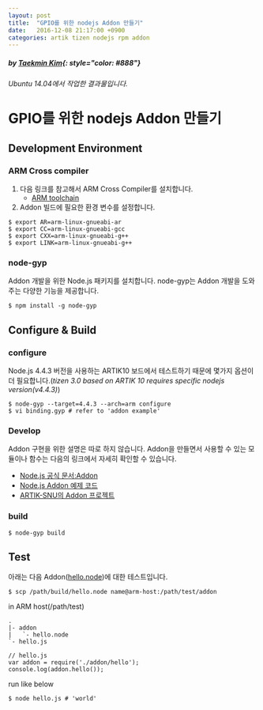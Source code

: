 ```yaml
---
layout: post
title:  "GPIO를 위한 nodejs Addon 만들기"
date:   2016-12-08 21:17:00 +0900
categories: artik tizen nodejs rpm addon
---
```


##### *by [Taekmin Kim](https://github.com/tantara)*{: style="color: #888"}

*Ubuntu 14.04에서 작업한 결과물입니다.*

# GPIO를 위한 nodejs Addon 만들기

## Development Environment

### ARM Cross compiler

1. 다음 링크를 참고해서 ARM Cross Compiler를 설치합니다.
	- [ARM toolchain](http://www.acmesystems.it/arm9_toolchain)
2. Addon 빌드에 필요한 환경 변수를 설정합니다.

```
$ export AR=arm-linux-gnueabi-ar
$ export CC=arm-linux-gnueabi-gcc
$ export CXX=arm-linux-gnueabi-g++
$ export LINK=arm-linux-gnueabi-g++
```

### node-gyp

Addon 개발을 위한 Node.js 패키지를 설치합니다. node-gyp는 Addon 개발을 도와주는 다양한 기능을 제공합니다.

```
$ npm install -g node-gyp
```

## Configure & Build

### configure

Node.js 4.4.3 버전을 사용하는 ARTIK10 보드에서 테스트하기 때문에 몇가지 옵션이 더 필요합니다.(*tizen 3.0 based on ARTIK 10 requires specific nodejs version(v4.4.3)*)

```
$ node-gyp --target=4.4.3 --arch=arm configure
$ vi binding.gyp # refer to 'addon example'
```

### Develop

Addon 구현을 위한 설명은 따로 하지 않습니다. Addon을 만들면서 사용할 수 있는 모듈이나 함수는 다음의 링크에서 자세히 확인할 수 있습니다.

- [Node.js 공식 문서:Addon](https://nodejs.org/api/addons.html)
- [Node.js Addon 예제 코드](https://github.com/nodejs/node-addon-examples)
- [ARTIK-SNU의 Addon 프로젝트](https://github.com/artik-snu/node-addon-gpio/tree/master/examples/hello)

### build

```
$ node-gyp build
```

## Test

아래는 다음 Addon([hello.node](https://github.com/artik-snu/node-addon-gpio/tree/master/examples/hello))에 대한 테스트입니다.

```
$ scp /path/build/hello.node name@arm-host:/path/test/addon
```

in ARM host(/path/test)

```
.
|- addon
|	`- hello.node
`- hello.js
```

```
// hello.js
var addon = require('./addon/hello');
console.log(addon.hello());
```

run like below

```
$ node hello.js # 'world'
```

